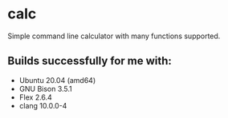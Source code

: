 # calc

Simple command line calculator with many functions supported.

Builds successfully for me with:
-------------------------------
* Ubuntu 20.04 (amd64)
* GNU Bison 3.5.1
* Flex 2.6.4
* clang 10.0.0-4
